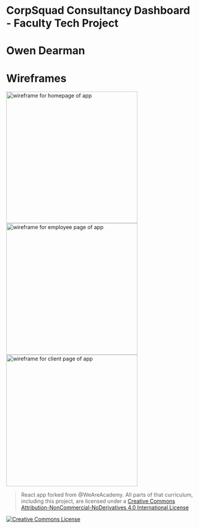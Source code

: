 # CorpSquad Consultancy Dashboard - Faculty Tech Project

# Owen Dearman

# Wireframes
<img width="350px" alt="wireframe for homepage of app" src="images/wireframe/homepage-wireframe.jpg">
<img width="350px" alt="wireframe for employee page of app" src="images/wireframe/employees-wireframe.jpg">
<img width="350px" alt="wireframe for client page of app" src="images/wireframe/clients-wireframe.jpg">




> React app forked from @WeAreAcademy.  All parts of that curriculum, including this project, are licensed under a <a rel="license" href="http://creativecommons.org/licenses/by-nc-nd/4.0/">Creative Commons Attribution-NonCommercial-NoDerivatives 4.0 International License</a>

<a rel="license" href="http://creativecommons.org/licenses/by-nc-nd/4.0/"><img alt="Creative Commons License" style="border-width:0" src="https://i.creativecommons.org/l/by-nc-nd/4.0/88x31.png" /></a>